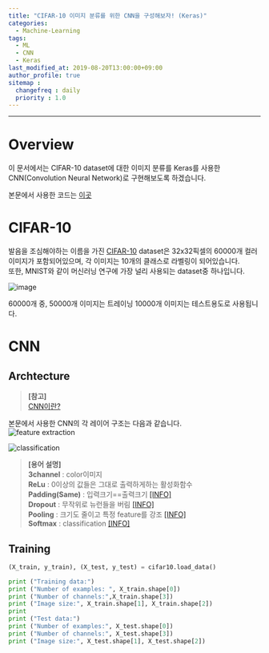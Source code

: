 ```yaml
---
title: "CIFAR-10 이미지 분류를 위한 CNN을 구성해보자! (Keras)"
categories: 
  - Machine-Learning
tags:
  - ML
  - CNN
  - Keras
last_modified_at: 2019-08-20T13:00:00+09:00
author_profile: true
sitemap :
  changefreq : daily
  priority : 1.0
---
```


----

# Overview
이 문서에서는 CIFAR-10 dataset에 대한 이미지 분류를 Keras를 사용한 CNN(Convolution Neural Network)로 구현해보도록 하겠습니다.  

본문에서 사용한 코드는 [이곳]()  

# CIFAR-10
발음을 조심해야하는 이름을 가진 [CIFAR-10](https://en.wikipedia.org/wiki/CIFAR-10) dataset은 32x32픽셀의 60000개 컬러이미지가 포함되어있으며, 각 이미지는 10개의 클래스로 라벨링이 되어있습니다.  
또한, MNIST와 같이 머신러닝 연구에 가장 널리 사용되는 dataset중 하나입니다.  

![image](https://user-images.githubusercontent.com/15958325/63308580-41b7fe80-c32e-11e9-827f-98052675c0ea.png)  

60000개 중, 50000개 이미지는 트레이닝 10000개 이미지는 테스트용도로 사용됩니다.  

# CNN
## Archtecture
> **[참고]**  
>[CNN이란?](https://gruuuuu.github.io/machine-learning/cnn-doc/)  

본문에서 사용한 CNN의 각 레이어 구조는 다음과 같습니다.  
![feature extraction](https://user-images.githubusercontent.com/15958325/63317956-c23b2700-c34f-11e9-82c2-6a40787579ec.png)
  
![classification](https://user-images.githubusercontent.com/15958325/63318014-f0206b80-c34f-11e9-9321-a1959b48b7fe.png)  

>**[용어 설명]**  
>**3channel** : color이미지  
>**ReLu** : 0이상의 값들은 그대로 출력하게하는 활성화함수   
>**Padding(Same)** : 입력크기==출력크기 [[INFO]](https://gruuuuu.github.io/machine-learning/cnn-doc/#1-4-padding)  
>**Dropout** : 무작위로 뉴런들을 버림 [[INFO]](https://gruuuuu.github.io/simple-tutorial/overfitting-handle/#dropout)  
>**Pooling** : 크기도 줄이고 특정 feature를 강조 [[INFO]](https://gruuuuu.github.io/machine-learning/cnn-doc/#1-5-pooling)    
>**Softmax** : classification [[INFO]](https://gruuuuu.github.io/simple-tutorial/iris-tensorflow/#4-softmax)  

  
## Training

~~~py
(X_train, y_train), (X_test, y_test) = cifar10.load_data()

print ("Training data:")
print ("Number of examples: ", X_train.shape[0])
print ("Number of channels:",X_train.shape[3]) 
print ("Image size:", X_train.shape[1], X_train.shape[2])
print
print ("Test data:")
print ("Number of examples:", X_test.shape[0])
print ("Number of channels:", X_test.shape[3])
print ("Image size:", X_test.shape[1], X_test.shape[2]) 
~~~
